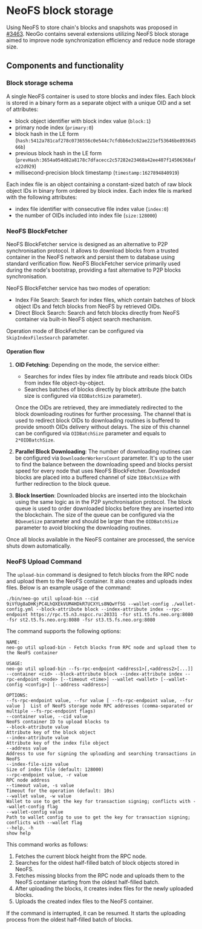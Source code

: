 # NeoFS block storage

Using NeoFS to store chain's blocks and snapshots was proposed in
[#3463](https://github.com/neo-project/neo/issues/3463). NeoGo contains several
extensions utilizing NeoFS block storage aimed to improve node synchronization
efficiency and reduce node storage size.

## Components and functionality

### Block storage schema

A single NeoFS container is used to store blocks and index files. Each block
is stored in a binary form as a separate object with a unique OID and a set of
attributes:
 - block object identifier with block index value (`block:1`)
 - primary node index (`primary:0`)
 - block hash in the LE form (`hash:5412a781caf278c0736556c0e544c7cfdbb6e3c62ae221ef53646be89364566b`)
 - previous block hash in the LE form (`prevHash:3654a054d82a8178c7dfacecc2c57282e23468a42ee407f14506368afe22d929`)
 - millisecond-precision block timestamp (`timestamp:1627894840919`)

Each index file is an object containing a constant-sized batch of raw block object
IDs in binary form ordered by block index. Each index file is marked with the
following attributes:
 - index file identifier with consecutive file index value (`index:0`)
 - the number of OIDs included into index file (`size:128000`)

### NeoFS BlockFetcher

NeoFS BlockFetcher service is designed as an alternative to P2P synchronisation
protocol. It allows to download blocks from a trusted container in the NeoFS network
and persist them to database using standard verification flow. NeoFS BlockFetcher
service primarily used during the node's bootstrap, providing a fast alternative to
P2P blocks synchronisation.

NeoFS BlockFetcher service has two modes of operation:
- Index File Search: Search for index files, which contain batches of block object
  IDs and fetch blocks from NeoFS by retrieved OIDs.
- Direct Block Search: Search and fetch blocks directly from NeoFS container via
  built-in NeoFS object search mechanism.

Operation mode of BlockFetcher can be configured via `SkipIndexFilesSearch`
parameter.

#### Operation flow

1. **OID Fetching**:
    Depending on the mode, the service either:
   - Searches for index files by index file attribute and reads block OIDs from index
     file object-by-object.
   - Searches batches of blocks directly by block attribute (the batch size is
     configured via `OIDBatchSize` parameter).

   Once the OIDs are retrieved, they are immediately redirected to the 
   block downloading routines for further processing. The channel that 
   is used to redirect block OIDs to downloading routines is buffered 
   to provide smooth OIDs delivery without delays. The size of this channel 
   can be configured via `OIDBatchSize` parameter and equals to `2*OIDBatchSize`.
2. **Parallel Block Downloading**:
   The number of downloading routines can be configured via 
   `DownloaderWorkersCount` parameter. It's up to the user to find the 
   balance between the downloading speed and blocks persist speed for every 
   node that uses NeoFS BlockFetcher. Downloaded blocks are placed into a 
   buffered channel of size `IDBatchSize` with further redirection to the
   block queue.
3. **Block Insertion**:
   Downloaded blocks are inserted into the blockchain using the same logic
   as in the P2P synchronisation protocol. The block queue is used to order 
   downloaded blocks before they are inserted into the blockchain. The 
   size of the queue can be configured via the `BQueueSize` parameter 
   and should be larger than the `OIDBatchSize` parameter to avoid blocking
   the downloading routines.

Once all blocks available in the NeoFS container are processed, the service
shuts down automatically.

### NeoFS Upload Command
The `upload-bin` command is designed to fetch blocks from the RPC node and upload 
them to the NeoFS container.
It also creates and uploads index files. Below is an example usage of the command:

```shell
./bin/neo-go util upload-bin --cid 9iVfUg8aDHKjPC4LhQXEkVUM4HDkR7UCXYLs8NQwYfSG --wallet-config ./wallet-config.yml --block-attribute block --index-attribute index --rpc-endpoint https://rpc.t5.n3.nspcc.ru:20331 -fsr st1.t5.fs.neo.org:8080 -fsr st2.t5.fs.neo.org:8080 -fsr st3.t5.fs.neo.org:8080
```
The command supports the following options:
```
NAME:
neo-go util upload-bin - Fetch blocks from RPC node and upload them to the NeoFS container

USAGE:
neo-go util upload-bin --fs-rpc-endpoint <address1>[,<address2>[...]] --container <cid> --block-attribute block --index-attribute index --rpc-endpoint <node> [--timeout <time>] --wallet <wallet> [--wallet-config <config>] [--address <address>]

OPTIONS:
--fs-rpc-endpoint value, --fsr value [ --fs-rpc-endpoint value, --fsr value ]  List of NeoFS storage node RPC addresses (comma-separated or multiple --fs-rpc-endpoint flags)
--container value, --cid value                                                 NeoFS container ID to upload blocks to
--block-attribute value                                                        Attribute key of the block object
--index-attribute value                                                        Attribute key of the index file object
--address value                                                                Address to use for signing the uploading and searching transactions in NeoFS
--index-file-size value                                                        Size of index file (default: 128000)
--rpc-endpoint value, -r value                                                 RPC node address
--timeout value, -s value                                                      Timeout for the operation (default: 10s)
--wallet value, -w value                                                       Wallet to use to get the key for transaction signing; conflicts with --wallet-config flag
--wallet-config value                                                          Path to wallet config to use to get the key for transaction signing; conflicts with --wallet flag
--help, -h                                                                     show help
```

This command works as follows:
1. Fetches the current block height from the RPC node.
2. Searches for the oldest half-filled batch of block objects stored in NeoFS. 
3. Fetches missing blocks from the RPC node and uploads them to the NeoFS container 
starting from the oldest half-filled batch.
4. After uploading the blocks, it creates index files for the newly uploaded blocks. 
5. Uploads the created index files to the NeoFS container.

If the command is interrupted, it can be resumed. It starts the uploading process
from the oldest half-filled batch of blocks.